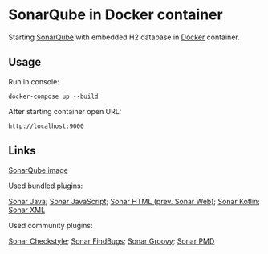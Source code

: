 SonarQube in Docker container
=============================
Starting [SonarQube](http://www.sonarqube.org/) with embedded H2 database in [Docker](https://www.docker.com/) container.


Usage
-----------------------------
Run in console:

```
docker-compose up --build
```

After starting container open URL:

```
http://localhost:9000
```

Links
-----------------------------
[SonarQube image](https://hub.docker.com/_/sonarqube/)

Used bundled plugins:

[Sonar Java](https://docs.sonarqube.org/display/PLUG/SonarJava);
[Sonar JavaScript](https://docs.sonarqube.org/display/PLUG/SonarJS);
[Sonar HTML (prev. Sonar Web)](https://docs.sonarqube.org/pages/viewpage.action?pageId=1441834);
[Sonar Kotlin](https://docs.sonarqube.org/display/PLUG/SonarKotlin);
[Sonar XML](https://docs.sonarqube.org/display/PLUG/SonarXML)

Used community plugins:

[Sonar Checkstyle](https://github.com/checkstyle/sonar-checkstyle);
[Sonar FindBugs](https://github.com/SonarQubeCommunity/sonar-findbugs);
[Sonar Groovy](https://github.com/pmayweg/sonar-groovy);
[Sonar PMD](https://github.com/SonarQubeCommunity/sonar-pmd)
